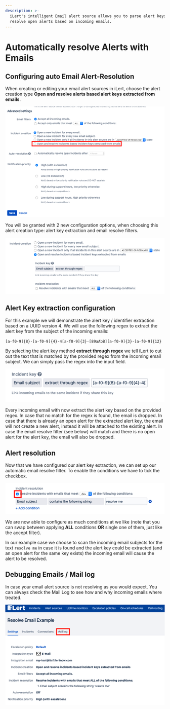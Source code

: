 ```yaml
---
description: >-
  iLert's intelligent Email alert source allows you to parse alert keys and
  resolve open alerts based on incoming emails.
---
```


# Automatically resolve Alerts with Emails

## Configuring auto Email Alert-Resolution

When creating or editing your email alert sources in iLert, choose the alert creation type **Open and resolve alerts based alert keys extracted from emails**.

![](../../.gitbook/assets/screenshot-2020-06-17-at-14.46.18.png)

You will be granted with 2 new configuration options, when choosing this alert creation type: alert key extraction and email resolve filters.

![](../../.gitbook/assets/screenshot-2020-06-17-at-14.50.48.png)

## Alert Key extraction configuration

For this example we will demonstrate the alert key / identifier extraction based on a UUID version 4. We will use the following regex to extract the alert key from the subject of the incoming emails:

`[a-f0-9]{8}-[a-f0-9]{4}-4[a-f0-9]{3}-[89aAbB][a-f0-9]{3}-[a-f0-9]{12}`

By selecting the alert key method **extract through regex** we tell iLert to cut out the text that is matched by the provided regex from the incoming email subject. We can simply pass the regex into the input field.

![](../../.gitbook/assets/screenshot-2020-06-17-at-14.51.58.png)

Every incoming email with now extract the alert key based on the provided regex. In case that no match for the regex is found, the email is dropped. In case that there is already an open alert for the extracted alert key, the email will not create a new alert, instead it will be attached to the existing alert. In case the email resolve filter \(see below\) will match and there is no open alert for the alert key, the email will also be dropped.

## Alert resolution

Now that we have configured our alert key extraction, we can set up our automatic email resolve filter. To enable the conditions we have to tick the checkbox.

![](../../.gitbook/assets/screenshot-2020-06-17-at-14.56.54.png)

We are now able to configure as much conditions at we like \(note that you can swap between applying **ALL** conditions **OR** single one of them, just like the accept filter\).

In our example case we choose to scan the incoming email subjects for the text `resolve me` in case it is found and the alert key could be extracted \(and an open alert for the same key exists\) the incoming email will cause the alert to be resolved.

## Debugging Emails / Mail log

In case your email alert source is not resolving as you would expect. You can always check the Mail Log to see how and why incoming emails where treated.

![](../../.gitbook/assets/screenshot-2020-06-17-at-15.01.41.png)

